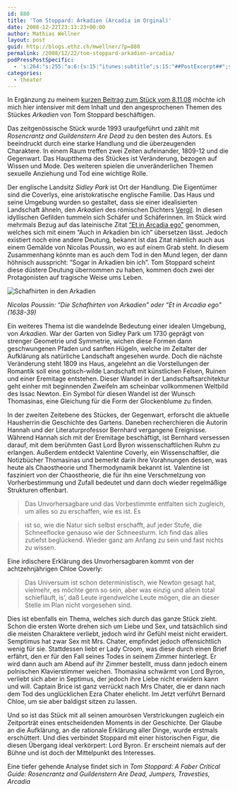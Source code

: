 ```yaml
---
id: 880
title: 'Tom Stoppard: Arkadien (Arcadia im Orginal)'
date: 2008-12-22T23:13:23+00:00
author: Mathias Wellner
layout: post
guid: http://blogs.ethz.ch/mwellner/?p=880
permalink: /2008/12/22/tom-stoppard-arkadien-arcadia/
podPressPostSpecific:
  - 's:264:"s:255:"a:6:{s:15:"itunes:subtitle";s:15:"##PostExcerpt##";s:14:"itunes:summary";s:15:"##PostExcerpt##";s:15:"itunes:keywords";s:17:"##WordPressCats##";s:13:"itunes:author";s:10:"##Global##";s:15:"itunes:explicit";s:7:"Default";s:12:"itunes:block";s:7:"Default";}";";'
categories:
  - theater
---
```

In Ergänzung zu meinem [kurzen Beitrag zum Stück vom 8.11.08](http://www.mwellner.de/2008/11/08/tom-stoppard-arkadien/) möchte ich mich hier intensiver mit dem Inhalt und den angesprochenen Themen des Stückes _Arkadien_ von Tom Stoppard beschäftigen.

Das zeitgenössische Stück wurde 1993 uraufgeführt und zählt mit _Rosencrantz and Guildenstern Are Dead_ zu den besten des Autors. Es beeindruckt durch eine starke Handlung und die überzeugenden Charaktere. In einem Raum treffen zwei Zeiten aufeinander, 1809-12 und die Gegenwart. Das Hauptthema des Stückes ist Veränderung, bezogen auf Wissen und Mode. Des weiteren spielen die unveränderlichen Themen sexuelle Anziehung und Tod eine wichtige Rolle.

Der englische Landsitz _Sidley Park_ ist Ort der Handlung. Die Eigentümer sind die Coverlys, eine aristokratische englische Familie. Das Haus und seine Umgebung wurden so gestaltet, dass sie einer idealisierten Landschaft ähneln, den _Arkadien_ des römischen Dichters [Vergil](http://de.wikipedia.org/wiki/Vergil). In diesen idyllischen Gefilden tummeln sich Schäfer und Schäferinnen. Im Stück wird mehrmals Bezug auf das lateinische Zitat [&#8220;Et in Arcadia ego&#8221;](http://de.wikipedia.org/wiki/Et_in_Arcadia_ego_(Poussin)) genommen, welches sich mit einem &#8220;Auch in Arkadien bin ich&#8221; übersetzen lässt. Jedoch existiert noch eine andere Deutung, bekannt ist das Zitat nämlich auch aus einem Gemälde von Nicolas Poussin, wo es auf einem Grab steht. In diesem Zusammenhang könnte man es auch dem Tod in den Mund legen, der dann höhnisch ausspricht: &#8220;Sogar in Arkadien bin ich&#8221;. Tom Stoppard scheint diese düstere Deutung übernommen zu haben, kommen doch zwei der Protagonisten auf tragische Weise ums Leben.

![Schafhirten in den Arkadien](http://upload.wikimedia.org/wikipedia/commons/thumb/b/b8/Nicolas_Poussin_031.jpg/430px-Nicolas_Poussin_031.jpg)
  
_Nicolas Poussin: &#8220;Die Schafhirten von Arkadien&#8221; oder &#8220;Et in Arcadia ego&#8221; (1638-39)_

Ein weiteres Thema ist die wandelnde Bedeutung einer idealen Umgebung, von _Arkadien_. War der Garten von Sidley Park um 1730 geprägt von strenger Geometrie und Symmetrie, wichen diese Formen dann geschwungenen Pfaden und sanften Hügeln, welche im Zeitalter der Aufklärung als natürliche Landschaft angesehen wurde. Doch die nächste Veränderung steht 1809 ins Haus, angelehnt an die Vorstellungen der Romantik soll eine gotisch-wilde Landschaft mit künstlichen Felsen, Ruinen und einer Eremitage entstehen. Dieser Wandel in der Landschaftsarchitektur geht einher mit beginnenden Zweifeln am scheinbar vollkommenen Weltbild des Issac Newton. Ein Symbol für diesen Wandel ist der Wunsch Thomasinas, eine Gleichung für die Form der Glockenblume zu finden.

In der zweiten Zeitebene des Stückes, der Gegenwart, erforscht die aktuelle Hausherrin die Geschichte des Gartens. Daneben recherchieren die Autorin Hannah und der Literaturprofessor Bernhard vergangene Ereignisse. Während Hannah sich mit der Eremitage beschäftigt, ist Bernhard versessen darauf, mit dem berühmten Gast Lord Byron wissenschaftlichen Ruhm zu erlangen. Außerdem entdeckt Valentine Coverly, ein Wissenschaftler, die Notizbücher Thomasinas und bemerkt darin ihre Vorahnungen dessen, was heute als Chaostheorie und Thermodynamik bekannt ist. Valentine ist fasziniert von der Chaostheorie, die für ihn eine Verschmelzung von Vorherbestimmung und Zufall bedeutet und dann doch wieder regelmäßige Strukturen offenbart.

> Das Unvorhersagbare und das Vorbestimmte entfalten sich zugleich, um alles so zu erschaffen, wie es ist. Es
  
> ist so, wie die Natur sich selbst erschafft, auf jeder Stufe, die Schneeflocke genauso wie der Schneesturm. Ich find das alles zutiefst beglückend. Wieder ganz am Anfang zu sein und fast nichts zu wissen. 

Eine irdischere Erklärung des Unvorhersagbaren kommt von der achtzehnjährigen Chloe Coverly:

> Das Universum ist schon deterministisch, wie Newton gesagt hat, vielmehr, es möchte gern so sein, aber was einzig und allein total schiefläuft, is’, daß Leute irgendwelche Leute mögen, die an dieser Stelle im Plan nicht vorgesehen sind. 

Dies ist ebenfalls ein Thema, welches sich durch das ganze Stück zieht. Schon die ersten Worte drehen sich um Liebe und Sex, und tatsächlich sind die meisten Charaktere verliebt, jedoch wird ihr Gefühl meist nicht erwidert. Semptimus hat zwar Sex mit Mrs. Chater, empfindet jedoch offensichtlich wenig für sie. Stattdessen liebt er Lady Croom, was diese durch einen Brief erfährt, den er für den Fall seines Todes in seinem Zimmer hinterlegt. Er wird dann auch am Abend auf ihr Zimmer bestellt, muss dann jedoch einem polnischen Klavierstimmer weichen. Thomasina schwärmt von Lord Byron, verliebt sich aber in Septimus, der jedoch ihre Liebe nicht erwidern kann und will. Captain Brice ist ganz verrückt nach Mrs Chater, die er dann nach dem Tod des unglücklichen Ezra Chater ehelicht. Im Jetzt verführt Bernard Chloe, um sie aber baldigst sitzen zu lassen.

Und so ist das Stück mit all seinen amourösen Verstrickungen zugleich ein Zeitporträt eines entscheidenden Moments in der Geschichte. Der Glaube an die Aufklärung, an die rationale Erklärung aller Dinge, wurde erstmals erschüttert. Und dies verbindet Stoppard mit einer historischen Figur, die diesen Übergang ideal verkörpert: Lord Byron. Er erscheint niemals auf der Bühne und ist doch der Mittelpunkt des Interesses.

Eine tiefer gehende Analyse findet sich in _Tom Stoppard: A Faber Critical Guide: Rosencrantz and Guildenstern Are Dead, Jumpers, Travesties, Arcadia_